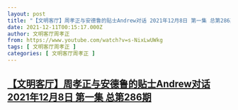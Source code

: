 ```yaml
---
layout: post
title: "【文明客厅】周孝正与安德鲁的贴士Andrew对话 2021年12月8日 第一集 总第286期"
date: 2021-12-11T00:15:17.000Z
author: 文明客厅周孝正
from: https://www.youtube.com/watch?v=s-NixLwUWkg
tags: [ 文明客厅周孝正 ]
categories: [ 文明客厅周孝正 ]
---
```

<!--1639181717000-->
[【文明客厅】周孝正与安德鲁的贴士Andrew对话 2021年12月8日 第一集 总第286期](https://www.youtube.com/watch?v=s-NixLwUWkg)
------

<div>

</div>
